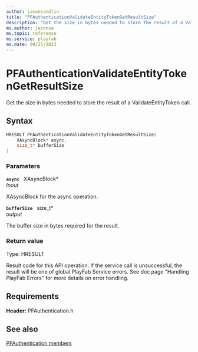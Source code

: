 ```yaml
---
author: jasonsandlin
title: "PFAuthenticationValidateEntityTokenGetResultSize"
description: "Get the size in bytes needed to store the result of a ValidateEntityToken call."
ms.author: jasonsa
ms.topic: reference
ms.service: playfab
ms.date: 09/25/2023
---
```


# PFAuthenticationValidateEntityTokenGetResultSize  

Get the size in bytes needed to store the result of a ValidateEntityToken call.  

## Syntax  
  
```cpp
HRESULT PFAuthenticationValidateEntityTokenGetResultSize(  
    XAsyncBlock* async,  
    size_t* bufferSize  
)  
```  
  
### Parameters  
  
**`async`** &nbsp; XAsyncBlock*  
*_Inout_*  
  
XAsyncBlock for the async operation.  
  
**`bufferSize`** &nbsp; size_t*  
*output*  
  
The buffer size in bytes required for the result.  
  
  
### Return value
Type: HRESULT
  
Result code for this API operation. If the service call is unsuccessful, the result will be one of global PlayFab Service errors. See doc page "Handling PlayFab Errors" for more details on error handling.
  
  
## Requirements  
  
**Header:** PFAuthentication.h
  
## See also  
[PFAuthentication members](../pfauthentication_members.md)  

  
  
